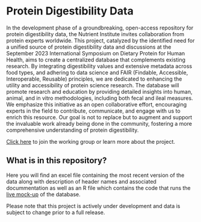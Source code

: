 # Protein Digestibility Data

In the development phase of a groundbreaking, open-access repository for protein digestibility data, the Nutrient Institute invites collaboration from protein experts worldwide. This project, catalyzed by the identified need for a unified source of protein digestibility data and discussions at the September 2023 International Symposium on Dietary Protein for Human Health, aims to create a centralized database that complements existing research. By integrating digestibility values and extensive metadata across food types, and adhering to data science and FAIR (Findable, Accessible, Interoperable, Reusable) principles, we are dedicated to enhancing the utility and accessibility of protein science research. The database will promote research and education by providing detailed insights into human, animal, and in vitro methodologies, including both fecal and ileal measures.  We emphasize this initiative as an open collaborative effort, encouraging experts in the field to contribute, communicate, and engage with us to enrich this resource. Our goal is not to replace but to augment and support the invaluable work already being done in the community, fostering a more comprehensive understanding of protein digestibility.

[Click here](https://www.nutrientinstitute.org/projects/protein-digestibility) to join the working group or learn more about the project.

## What is in this repository?
Here you will find an excel file containing the most recent version of the data along with description of header names and associated docummentation as well as an R file which contains the code that runs the [live mock-up](https://nutrientinstitute.shinyapps.io/ProteinDigestibilityData/) of the database.

Please note that this project is actively under development and data is subject to change prior to a full release. 
